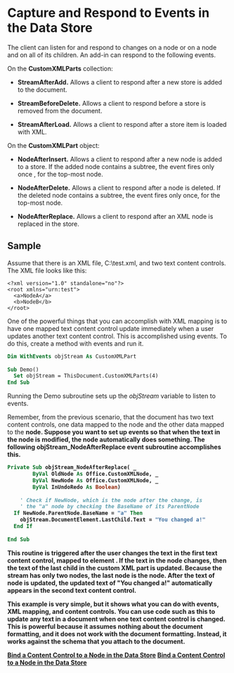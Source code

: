 
# Capture and Respond to Events in the Data Store

The client can listen for and respond to changes on a node or on a node and on all of its children. An add-in can respond to the following events.

On the  **CustomXMLParts** collection:

-  **StreamAfterAdd.** Allows a client to respond after a new store is added to the document.
    
-  **StreamBeforeDelete.** Allows a client to respond before a store is removed from the document.
    
-  **StreamAfterLoad.** Allows a client to respond after a store item is loaded with XML.
    
On the  **CustomXMLPart** object:

-  **NodeAfterInsert.** Allows a client to respond after a new node is added to a store. If the added node contains a subtree, the event fires only once , for the top-most node.
    
-  **NodeAfterDelete.** Allows a client to respond after a node is deleted. If the deleted node contains a subtree, the event fires only once, for the top-most node.
    
-  **NodeAfterReplace.** Allows a client to respond after an XML node is replaced in the store.
    

## Sample



Assume that there is an XML file, C:\test.xml, and two text content controls. The XML file looks like this:




```
<?xml version="1.0" standalone="no"?>  
<root xmlns="urn:test">  
  <a>NodeA</a>  
  <b>NodeB</b>  
</root>
```

One of the powerful things that you can accomplish with XML mapping is to have one mapped text content control update immediately when a user updates another text content control. This is accomplished using events. To do this, create a method with events and run it.




```vb
Dim WithEvents objStream As CustomXMLPart 
 
Sub Demo() 
  Set objStream = ThisDocument.CustomXMLParts(4) 
End Sub
```

Running the Demo subroutine sets up the  _objStream_ variable to listen to events.

Remember, from the previous scenario, that the document has two text content controls, one data mapped to the <a> node and the other data mapped to the <b> node. Suppose you want to set up events so that when the text in the <a> node is modified, the <b> node automatically does something. The following objStream_NodeAfterReplace event subroutine accomplishes this.




```vb
Private Sub objStream_NodeAfterReplace( _ 
        ByVal OldNode As Office.CustomXMLNode, _ 
        ByVal NewNode As Office.CustomXMLNode, _ 
        ByVal InUndoRedo As Boolean) 
 
    ' Check if NewNode, which is the node after the change, is 
    ' the "a" node by checking the BaseName of its ParentNode 
  If NewNode.ParentNode.BaseName = "a" Then 
    objStream.DocumentElement.LastChild.Text = "You changed a!" 
  End If 
 
End Sub
```

This routine is triggered after the user changes the text in the first text content control, mapped to element <a>. If the text in the <a> node changes, then the text of the last child in the custom XML part is updated. Because the stream has only two nodes, the last node is the <b> node. After the text of <b> node is updated, the updated text of "You changed a!" automatically appears in the second text content control.

This example is very simple, but it shows what you can do with events, XML mapping, and content controls. You can use code such as this to update any text in a document when one text content control is changed. This is powerful because it assumes nothing about the document formatting, and it does not work with the document formatting. Instead, it works against the schema that you attach to the document.

 [Bind a Content Control to a Node in the Data Store](f76bcb03-1361-2235-b3ef-cdd078210698.md)
 [Bind a Content Control to a Node in the Data Store](f76bcb03-1361-2235-b3ef-cdd078210698.md)
